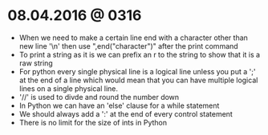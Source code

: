 # 08.04.2016 @ 0316

- When we need to make a certain line end with a character other than new line '\n' then use ",end("character")" after the print command
- To print a string as it is we can prefix an r to the string to show that it is a raw string
- For python every single physical line is a logical line unless you put a ';' at the end of a line which would mean that you can have multiple logical lines on a single physical line.
- '//' is used to divde and round the number down
- In Python we can have an 'else' clause for a while statement
- We should always add a ':' at the end of every control statement
- There is no limit for the size of ints in Python
